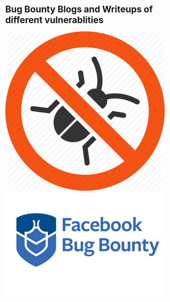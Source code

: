 # Bug Bounty Blogs and Writeups of different vulnerablities
[![Bug Bounty Blogs](files/bug.png)](files/Bug_bounty_blogs.md)
[![Facebook Bug Bounty Blogs](files/fb.png)](files/facebook-bugs.md)
